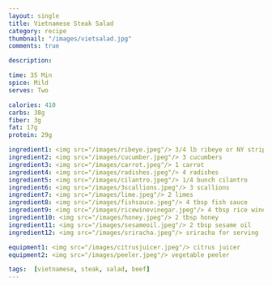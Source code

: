 ```yaml
---
layout: single
title: Vietnamese Steak Salad
category: recipe
thumbnail: "/images/vietsalad.jpg"
comments: true

description:

time: 35 Min
spice: Mild
serves: Two

calories: 410
carbs: 38g
fiber: 3g
fat: 17g
protein: 29g

ingredient1: <img src="/images/ribeye.jpeg"/> 3/4 lb ribeye or NY strip
ingredient2: <img src="/images/cucumber.jpeg"/> 3 cucumbers
ingredient3: <img src="/images/carrot.jpeg"/> 1 carrot
ingredient4: <img src="/images/radishes.jpeg"/> 4 radishes
ingredient5: <img src="/images/cilantro.jpeg"/> 1/4 bunch cilantro
ingredient6: <img src="/images/3scallions.jpeg"/> 3 scallions
ingredient7: <img src="/images/lime.jpeg"/> 2 limes
ingredient8: <img src="/images/fishsauce.jpeg"/> 4 tbsp fish sauce
ingredient9: <img src="/images/ricewinevinegar.jpeg"/> 4 tbsp rice wine vinegar
ingredient10: <img src="/images/honey.jpeg"/> 2 tbsp honey
ingredient11: <img src="/images/sesameoil.jpeg"/> 2 tbsp sesame oil
ingredient12: <img src="/images/sriracha.jpeg"/> sriracha for serving

equipment1: <img src="/images/citrusjuicer.jpeg"/> citrus juicer
equipment2: <img src="/images/peeler.jpeg"/> vegetable peeler

tags:  [vietnamese, steak, salad, beef]
---
```

